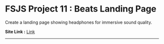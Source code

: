 # FSJS Project 11 : Beats Landing Page

Create a landing page showing headphones for immersive sound quality. 

**Site Link :**
[Link](https://beats-landing-page-by-ankush.netlify.app/)

---
